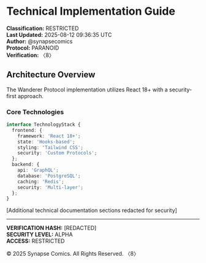 # Technical Implementation Guide
**Classification:** RESTRICTED  
**Last Updated:** 2025-08-12 09:36:35 UTC  
**Author:** @synapsecomics  
**Protocol:** PARANOID  
**Verification:** 〈8〉

## Architecture Overview
The Wanderer Protocol implementation utilizes React 18+ with a security-first approach.

### Core Technologies
```typescript
interface TechnologyStack {
  frontend: {
    framework: 'React 18+';
    state: 'Hooks-based';
    styling: 'Tailwind CSS';
    security: 'Custom Protocols';
  };
  backend: {
    api: 'GraphQL';
    database: 'PostgreSQL';
    caching: 'Redis';
    security: 'Multi-layer';
  };
}
```

[Additional technical documentation sections redacted for security]

---
**VERIFICATION HASH:** [REDACTED]  
**SECURITY LEVEL:** ALPHA  
**ACCESS:** RESTRICTED  

© 2025 Synapse Comics. All Rights Reserved.
〈8〉